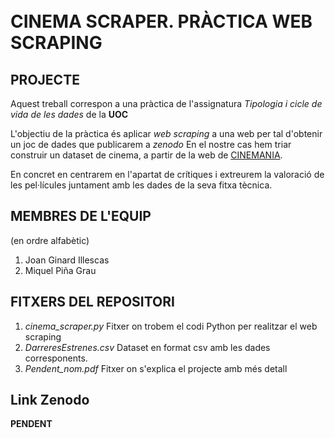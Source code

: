 <br/>
<br/>

# CINEMA SCRAPER. PRÀCTICA WEB SCRAPING

## PROJECTE
Aquest treball correspon a una pràctica de l'assignatura _Tipologia i cicle de vida de les dades_ de la __UOC__

L'objectiu de la pràctica és aplicar _web scraping_ a una web per tal d'obtenir un joc de dades que publicarem a _zenodo_
En el nostre cas hem triar construir un dataset de cinema, a partir de la web de [CINEMANIA](https://cinemania.20minutos.es/).

En concret en centrarem en l'apartat de crítiques i extreurem la valoració de les pel·lícules juntament amb les dades de la seva fitxa tècnica.


## MEMBRES DE L'EQUIP
(en ordre alfabètic)
1. Joan Ginard Illescas
2. Miquel Piña Grau

## FITXERS DEL REPOSITORI

1. _cinema_scraper.py_ Fitxer on trobem el codi Python per realitzar el web scraping
2. _DarreresEstrenes.csv_ Dataset en format csv amb les dades corresponents.
2. _Pendent_nom.pdf_ Fitxer on s'explica el projecte amb més detall

## Link Zenodo
__PENDENT__
